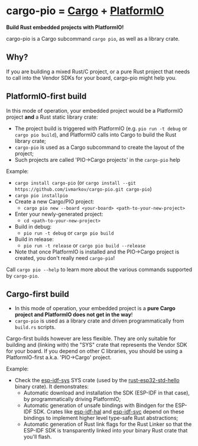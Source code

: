 # cargo-pio = [Cargo](https://doc.rust-lang.org/cargo/) + [PlatformIO](https://platformio.org/)

**Build Rust embedded projects with PlatformIO!**

cargo-pio is a Cargo subcommand `cargo pio`, as well as a library crate.

## Why?

If you are building a mixed Rust/C project, or a pure Rust project that needs to call into the Vendor SDKs for your board, cargo-pio might help you.

## PlatformIO-first build

In this mode of operation, your embedded project would be a PlatformIO project **and** a Rust static library crate:
* The project build is triggered with PlatformIO (e.g. `pio run -t debug` or `cargo pio build`), and PlatformIO calls into Cargo to build the Rust library crate;
* `cargo-pio` is used as a Cargo subcommand to create the layout of the project;
* Such projects are called 'PIO->Cargo projects' in the `cargo-pio` help

Example:
* ```cargo install cargo-pio``` (or ```cargo install --git https://github.com/ivmarkov/cargo-pio.git cargo-pio```)
* ```cargo pio installpio```
* Create a new Cargo/PIO project:
  * ```cargo pio new --board <your-board> <path-to-your-new-project>```
* Enter your newly-generated project:
  * ```cd <path-to-your-new-project>```
* Build in debug:
  * ```pio run -t debug``` or ```cargo pio build```
* Build in release:
  * ```pio run -t release``` or ```cargo pio build --release```
* Note that once PlatformIO is installed and the PIO->Cargo project is created, you don't really need `cargo-pio`!

Call ```cargo pio --help``` to learn more about the various commands supported by `cargo-pio`.

## Cargo-first build

* In this mode of operation, your embedded project is a **pure Cargo project and PlatformIO does not get in the way**!
* `cargo-pio` is used as a library crate and driven programmatically from `build.rs` scripts.

Cargo-first builds however are less flexible. They are only suitable for building and (linking with) the "SYS" crate that represents the Vendor SDK for your board.
If you depend on other C libraries, you should be using a PlatformIO-first a.k.a. 'PIO->Cargo' project.

Example:
* Check the [esp-idf-sys](https://github.com/ivmarkov/esp-idf-sys) SYS crate (used by the [rust-esp32-std-hello](https://github.com/ivmarkov/rust-esp32-std-hello) binary crate). It demonstrates:
  * Automatic download and installation the SDK (ESP-IDF in that case), by programmatically driving PlatformIO;
  * Automatic generation of unsafe bindings with Bindgen for the ESP-IDF SDK. Crates like [esp-idf-hal](https://github.com/ivmarkov/esp-idf-hal) and [esp-idf-svc](https://github.com/ivmarkov/esp-idf-svc) depend on these bindings to implement higher level type-safe Rust abstractions;
  * Automatic generation of Rust link flags for the Rust Linker so that the ESP-IDF SDK is transparently linked into your binary Rust crate that you'll flash.
